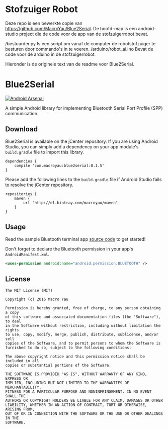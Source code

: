 # Stofzuiger Robot

Deze repo is een bewerkte copie van https://github.com/MacroYau/Blue2Serial. De hoofd-map is een android-studio project die de code voor de app van de stofzuigerrobot bevat. 

/bestuurder.py          Is een script om vanaf de computer de robotstofzuiger te besturen door commando's in te voeren.
/arduino/robot_ai.ino   Bevat de code voor de arduino in de stofzuigerrobot.

Hieronder is de originele text van de readme voor Blue2Serial.

# Blue2Serial

[![Android Arsenal](https://img.shields.io/badge/Android%20Arsenal-Blue2Serial-brightgreen.svg?style=flat)](http://android-arsenal.com/details/1/1623)

A simple Android library for implementing Bluetooth Serial Port Profile (SPP) communication.

## Download

Blue2Serial is available on the jCenter repository. If you are using Android Studio, you can simply add a dependency on your app module's `build.gradle` file to import this library.

```Gradle
dependencies {
    compile 'com.macroyau:blue2serial:0.1.5'
}
```

Please add the following lines to the `build.gradle` file if Android Studio fails to resolve the jCenter repository.

```Gradle
repositories {
    maven {
        url "http://dl.bintray.com/macroyau/maven"
    }
}
```

## Usage

Read the sample Bluetooth terminal app [source code](https://github.com/MacroYau/Blue2Serial/blob/master/app/src/main/java/com/macroyau/blue2serial/demo/TerminalActivity.java) to get started!

Don't forget to declare the Bluetooth permission in your app's `AndroidManifest.xml`.
```xml
<uses-permission android:name="android.permission.BLUETOOTH" />
```

## License

```
The MIT License (MIT)

Copyright (c) 2016 Macro Yau

Permission is hereby granted, free of charge, to any person obtaining a copy
of this software and associated documentation files (the "Software"), to deal
in the Software without restriction, including without limitation the rights
to use, copy, modify, merge, publish, distribute, sublicense, and/or sell
copies of the Software, and to permit persons to whom the Software is
furnished to do so, subject to the following conditions:

The above copyright notice and this permission notice shall be included in all
copies or substantial portions of the Software.

THE SOFTWARE IS PROVIDED "AS IS", WITHOUT WARRANTY OF ANY KIND, EXPRESS OR
IMPLIED, INCLUDING BUT NOT LIMITED TO THE WARRANTIES OF MERCHANTABILITY,
FITNESS FOR A PARTICULAR PURPOSE AND NONINFRINGEMENT. IN NO EVENT SHALL THE
AUTHORS OR COPYRIGHT HOLDERS BE LIABLE FOR ANY CLAIM, DAMAGES OR OTHER
LIABILITY, WHETHER IN AN ACTION OF CONTRACT, TORT OR OTHERWISE, ARISING FROM,
OUT OF OR IN CONNECTION WITH THE SOFTWARE OR THE USE OR OTHER DEALINGS IN THE
SOFTWARE.
```
